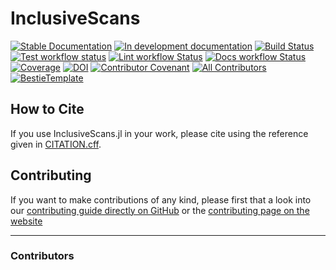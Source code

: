 # InclusiveScans

[![Stable Documentation](https://img.shields.io/badge/docs-stable-blue.svg)](https://QEDjl-project.github.io/InclusiveScans.jl/stable)
[![In development documentation](https://img.shields.io/badge/docs-dev-blue.svg)](https://QEDjl-project.github.io/InclusiveScans.jl/dev)
[![Build Status](https://github.com/QEDjl-project/InclusiveScans.jl/workflows/Test/badge.svg)](https://github.com/QEDjl-project/InclusiveScans.jl/actions)
[![Test workflow status](https://github.com/QEDjl-project/InclusiveScans.jl/actions/workflows/Test.yml/badge.svg?branch=main)](https://github.com/QEDjl-project/InclusiveScans.jl/actions/workflows/Test.yml?query=branch%3Amain)
[![Lint workflow Status](https://github.com/QEDjl-project/InclusiveScans.jl/actions/workflows/Lint.yml/badge.svg?branch=main)](https://github.com/QEDjl-project/InclusiveScans.jl/actions/workflows/Lint.yml?query=branch%3Amain)
[![Docs workflow Status](https://github.com/QEDjl-project/InclusiveScans.jl/actions/workflows/Docs.yml/badge.svg?branch=main)](https://github.com/QEDjl-project/InclusiveScans.jl/actions/workflows/Docs.yml?query=branch%3Amain)
[![Coverage](https://codecov.io/gh/QEDjl-project/InclusiveScans.jl/branch/main/graph/badge.svg)](https://codecov.io/gh/QEDjl-project/InclusiveScans.jl)
[![DOI](https://zenodo.org/badge/DOI/FIXME)](https://doi.org/FIXME)
[![Contributor Covenant](https://img.shields.io/badge/Contributor%20Covenant-2.1-4baaaa.svg)](CODE_OF_CONDUCT.md)
[![All Contributors](https://img.shields.io/github/all-contributors/QEDjl-project/InclusiveScans.jl?labelColor=5e1ec7&color=c0ffee&style=flat-square)](#contributors)
[![BestieTemplate](https://img.shields.io/endpoint?url=https://raw.githubusercontent.com/JuliaBesties/BestieTemplate.jl/main/docs/src/assets/badge.json)](https://github.com/JuliaBesties/BestieTemplate.jl)

## How to Cite

If you use InclusiveScans.jl in your work, please cite using the reference given in [CITATION.cff](https://github.com/QEDjl-project/InclusiveScans.jl/blob/main/CITATION.cff).

## Contributing

If you want to make contributions of any kind, please first that a look into our [contributing guide directly on GitHub](docs/src/90-contributing.md) or the [contributing page on the website](https://QEDjl-project.github.io/InclusiveScans.jl/dev/90-contributing/)

---

### Contributors

<!-- ALL-CONTRIBUTORS-LIST:START - Do not remove or modify this section -->
<!-- prettier-ignore-start -->
<!-- markdownlint-disable -->

<!-- markdownlint-restore -->
<!-- prettier-ignore-end -->

<!-- ALL-CONTRIBUTORS-LIST:END -->
